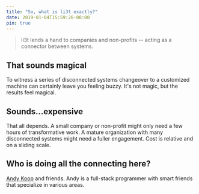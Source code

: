```yaml
---
title: "So, what is li3t exactly?"
date: 2019-01-04T15:59:28-08:00
pin: true
---
```


> li3t lends a hand to companies and non-profits -- acting as a connector between systems. 

## That sounds magical

To witness a series of disconnected systems changeover to a customized machine can certainly leave you feeling buzzy. It's not magic, but the results feel magical. 

## Sounds...expensive

That all depends. A small company or non-profit might only need a few hours of transformative work. A mature organization with many disconnected systems might need a fuller engagement. Cost is relative and on a sliding scale. 

## Who is doing all the connecting here? 

[Andy Koop](https://koop.ws) and friends. Andy is a full-stack programmer with smart friends that specialize in various areas. 

